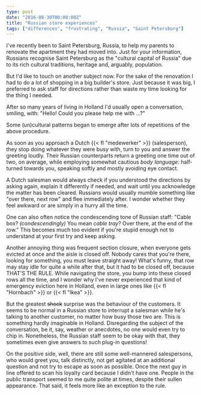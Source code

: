 ```yaml
---
type: post
date: "2016-08-30T00:00:00Z"
title: "Russian store experiences"
tags: ["differences", "frustrating", "Russia", "Saint Petersburg"]
---
```


I've recently been to Saint Petersburg, Russia, to help my parents to renovate the apartment they had moved into. Just for your information, Russians recognise Saint Petersburg as the "cultural capital of Russia" due to its rich cultural traditions, heritage and, arguably, population.

But I'd like to touch on another subject now. For the sake of the renovation I had to do a lot of shopping in a big builder's store. Just because it was big, I preferred to ask staff for directions rather than waste my time looking for the thing I needed.

<!--more-->

After so many years of living in Holland I'd usually open a conversation, smiling, with: "Hello! Could you please help me with …?"

Some (un)cultural patterns began to emerge after lots of repetitions of the above procedure.

As soon as you approach a Dutch {{< fl "medewerker" >}} (salesperson), they stop doing whatever they were busy with, turn to you and answer the greeting loudly. Their Russian counterparts return a greeting one time out of two, on average, while employing somewhat cautious *body language*: half-turned towards you, speaking softly and mostly avoiding eye contact.

A Dutch salesman would always check if you understood the directions by asking again, explain it differently if needed, and wait until you acknowledge the matter has been cleared. Russians would usually mumble something like "over there, next row" and flee immediately after. I wonder whether they feel awkward or are simply in a hurry all the time.

One can also often notice the condescending tone of Russian staff: "Cable box? *(condescendingly)* You mean *cable tray*? Over there, at the end of the row." This becomes much too evident if you're stupid enough not to understand at your first try and keep asking.

Another annoying thing was frequent section closure, when everyone gets evicted at once and the aisle is closed off. Nobody cares that you're there, looking for something, you must leave straight away! What's funny, that row may stay idle for quite a while after that, but it had to be closed off, because THAT'S THE RULE. While navigating the store, you bump into these closed rows all the time, and I wonder why I've never experienced that kind of emergency eviction here in Holland, even in large ones like {{< fl "Hornbach" >}} or {{< fl "Ikea" >}}.

But the greatest ~~shock~~ surprise was the behaviour of the customers. It seems to be normal in a Russian store to interrupt a salesman while he's talking to another customer, no matter how busy those two are. This is something hardly imaginable in Holland. Disregarding the subject of the conversation, be it, say, weather or anecdotes, no one would even try to chip in. Nonetheless, the Russian staff seem to be okay with that, they sometimes even give answers to such plug-in questions!

On the positive side, well, there are still some well-mannered salespersons, who would greet you, talk distinctly, not get agitated at an additional question and not try to escape as soon as possible. Once the next guy in line offered to scan his loyalty card because I didn't have one. People in the public transport seemed to me quite polite at times, despite their sullen appearance. That said, it feels more like an exception to the rule.
